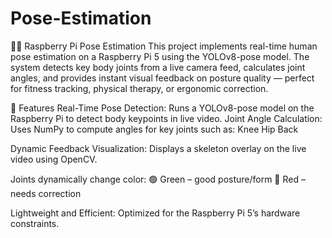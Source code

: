 # Pose-Estimation
🧍‍♂️ Raspberry Pi Pose Estimation
This project implements real-time human pose estimation on a Raspberry Pi 5 using the YOLOv8-pose model. The system detects key body joints from a live camera feed, calculates joint angles, and provides instant visual feedback on posture quality — perfect for fitness tracking, physical therapy, or ergonomic correction.

🚀 Features
Real-Time Pose Detection:
Runs a YOLOv8-pose model on the Raspberry Pi to detect body keypoints in live video.
Joint Angle Calculation:
Uses NumPy to compute angles for key joints such as:
Knee
Hip
Back

Dynamic Feedback Visualization:
Displays a skeleton overlay on the live video using OpenCV.

Joints dynamically change color:
🟢 Green – good posture/form
🔴 Red – needs correction

Lightweight and Efficient:
Optimized for the Raspberry Pi 5’s hardware constraints.
